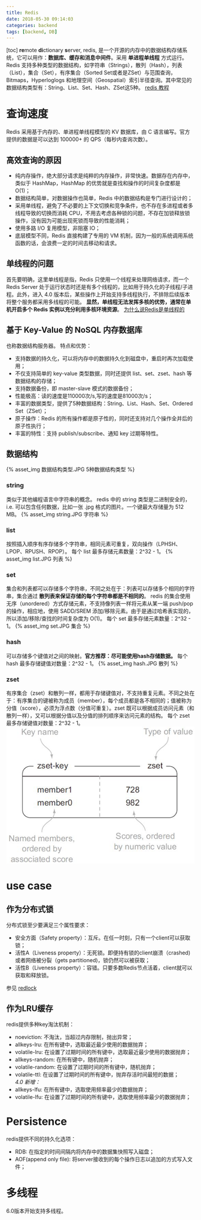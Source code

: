 ```yaml
---
title: Redis
date: 2018-05-30 09:14:03
categories: backend
tags: [backend, DB]
---
```

[toc]
**re**mote **di**ctionary **s**erver, redis, 是一个开源的内存中的数据结构存储系统，它可以用作：**数据库、缓存和消息中间件**。采用 **单进程单线程** 方式运行。
Redis 支持多种类型的数据结构，如字符串（Strings），散列（Hash），列表（List），集合（Set），有序集合（Sorted Set或者是ZSet）与范围查询，Bitmaps，Hyperloglogs 和地理空间（Geospatial）索引半径查询。其中常见的数据结构类型有：String、List、Set、Hash、ZSet这5种。
[redis 教程](https://www.runoob.com/redis/redis-intro.html)

# 查询速度
Redis 采用基于内存的、单进程单线程模型的 KV 数据库，由 C 语言编写。官方提供的数据是可以达到 100000+ 的 QPS（每秒内查询次数）。

## 高效查询的原因
* 纯内存操作，绝大部分请求是纯粹的内存操作，非常快速。数据存在内存中，类似于 HashMap，HashMap 的优势就是查找和操作的时间复杂度都是O(1)；
* 数据结构简单，对数据操作也简单，Redis 中的数据结构是专门进行设计的；
* 采用单线程，避免了不必要的上下文切换和竞争条件，也不存在多进程或者多线程导致的切换而消耗 CPU，不用去考虑各种锁的问题，不存在加锁释放锁操作，没有因为可能出现死锁而导致的性能消耗；
* 使用多路 I/O 复用模型，非阻塞 IO；
* 底层模型不同，Redis 直接构建了专用的 VM 机制，因为一般的系统调用系统函数的话，会浪费一定的时间去移动和请求。

## 单线程的问题
首先要明确，这里单线程是指，Redis 只使用一个线程来处理网络请求，而一个 Redis Server 处于运行状态时还是有多个线程的，比如用于持久化的子线程/子进程。此外，进入 4.0 版本后，某些操作上开始支持多线程执行，不排除后续版本将整个服务都采用多线程的可能。
**显然，单线程无法发挥多核的优势，通常在单机开启多个 Redis 实例以充分利用多核环境资源**。
[为什么说Redis是单线程的](https://mp.weixin.qq.com/s/hCNUqpQAQI4Vu3HRi9ZKnA)

## 基于 Key-Value 的 NoSQL 内存数据库
也称数据结构服务器。
特点和优势：
* 支持数据的持久化，可以将内存中的数据持久化到磁盘中，重启时再次加载使用；
* 不仅支持简单的 key-value 类型数据，同时还提供 list、set、zset、hash 等数据结构的存储；
* 支持数据备份，即 master-slave 模式的数据备份；
* 性能极高：读的速度是110000次/s,写的速度是81000次/s；
* 丰富的数据类型，提供了5种数据结构：String、List、Hash、Set、Ordered Set（ZSet）；
* 原子操作：Redis 的所有操作都是原子性的，同时还支持对几个操作全并后的原子性执行；
* 丰富的特性：支持 publish/subscribe、通知 key 过期等特性。


## 数据结构
{% asset_img 数据结构类型.JPG 5种数据结构类型 %}

### string
类似于其他编程语言中字符串的概念。
redis 中的 string 类型是二进制安全的，i.e. 可以包含任何数据，比如一张 .jpg 格式的图片。一个键最大存储量为 512 MB。
{% asset_img string.JPG 字符串 %}

### list
按照插入顺序有序存储多个字符串，相同元素可重复，双向操作（LPHSH、LPOP、RPUSH、RPOP）。
每个 list 最多存储元素数量：2^32 - 1。
{% asset_img list.JPG 列表 %}

### set
集合和列表都可以存储多个字符串，不同之处在于：列表可以存储多个相同的字符串，集合通过 **散列表来保证存储的每个字符串都是不相同的**。
redis 的集合使用无序（unordered）方式存储元素，不支持像列表一样将元素从某一端 push/pop 的操作，相应地，使用 SADD/SREM 添加/移除元素。由于是通过哈希表实现的，所以添加/移除/查找的时间复杂度为 O(1)。
每个 set 最多存储元素数量：2^32 - 1。
{% asset_img set.JPG 集合 %}

### hash
可以存储多个键值对之间的映射。**官方推荐：尽可能使用hash存储数据。**
每个 hash 最多存储键值对数量：2^32 - 1。
{% asset_img hash.JPG 散列 %}

### zset
有序集合（zset）和散列一样，都用于存储键值对，不支持重复元素。不同之处在于：有序集合的键被称为成员（member），每个成员都是各不相同的；值被称为分值（score），必须为浮点数（分值可重复）。zset 既可以根据成员访问元素（和散列一样），又可以根据分值以及分值的排列顺序来访问元素的结构。
每个 zset 最多存储键值对数量：2^32 - 1。
![有序集合](Redis/zset.JPG)

# use case
## 作为分布式锁
分布式锁至少要满足三个属性要求：  
* 安全方面（Safety property）：互斥。在任一时刻，只有一个client可以获取锁；
* 活性A（Liveness property）：无死锁。即便持有锁的client崩溃（crashed)或者网络被分裂（gets partitioned)，锁仍然可以被获取；
* 活性B（Liveness property）：容错。只要多数Redis节点活着，client就可以获取和释放锁。

参见 [redlock](https://redis.io/topics/distlock)

## 作为LRU缓存
redis提供多种key淘汰机制：  
* noeviction: 不淘汰，当超过内存限制，抛出异常；
* allkeys-lru: 在所有键中，选取最近最少使用的数据抛弃；
* volatile-lru: 在设置了过期时间的所有键中，选取最近最少使用的数据抛弃；
* allkeys-random: 在所有键中，随机抛弃；
* volatile-random: 在设置了过期时间的所有键中，随机抛弃；
* volatile-ttl: 在设置了过期时间的所有键中，抛弃存活时间最短的数据；  
_4.0 新增：_
* allkeys-lfu: 在所有键中，选取使用频率最少的数据抛弃；
* volatile-lfu: 在设置了过期时间的所有键中，选取使用频率最少的数据抛弃；

# Persistence
redis提供不同的持久化选项：  
* RDB: 在指定的时间间隔内将内存中的数据集快照写入磁盘；
* AOF(append only file): 将server接收到的每个操作日志以追加的方式写入文件；

# 多线程
6.0版本开始支持多线程。
